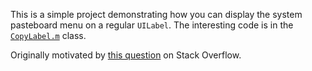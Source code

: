 This is a simple project demonstrating how you can display the system
pasteboard menu on a regular `UILabel`. The interesting code is in the
[`CopyLabel.m`][1] class.

[1]: https://github.com/zoul/UILabel-Clipboard-Sample/blob/master/Classes/CopyLabel.m

Originally motivated by [this question][so] on Stack Overflow.

[so]: http://stackoverflow.com/questions/1246198